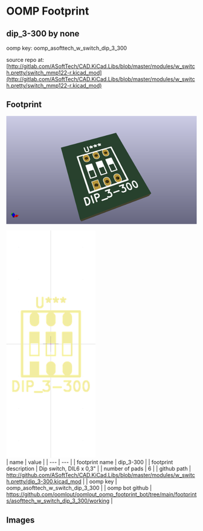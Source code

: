 # OOMP Footprint  
## dip_3-300  by none  
  
oomp key: oomp_asofttech_w_switch_dip_3_300  
  
source repo at: [http://gitlab.com/ASoftTech/CAD.KiCad.Libs/blob/master/modules/w_switch.pretty/switch_mmp122-r.kicad_mod](http://gitlab.com/ASoftTech/CAD.KiCad.Libs/blob/master/modules/w_switch.pretty/switch_mmp122-r.kicad_mod)  
## Footprint  
  
[![working_kicad_pcb_3d.png](working_kicad_pcb_3d_600.png)](working_kicad_pcb_3d.png)  
  
[![working.png](working_600.png)](working.png)  
| name | value | 
| --- | --- | 
| footprint name | dip_3-300 | 
| footprint description | Dip switch, DIL6 x 0,3" | 
| number of pads | 6 | 
| github path | http://github.com/ASoftTech/CAD.KiCad.Libs/blob/master/modules/w_switch.pretty/dip_3-300.kicad_mod | 
| oomp key | oomp_asofttech_w_switch_dip_3_300 | 
| oomp bot github | https://github.com/oomlout/oomlout_oomp_footprint_bot/tree/main/footprints/asofttech_w_switch_dip_3_300/working | 
## Images  
